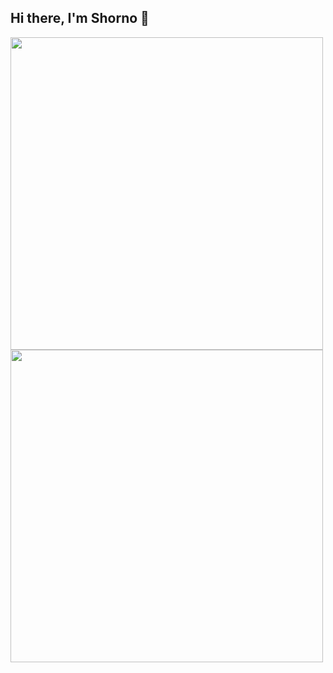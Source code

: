 ## Hi there, I'm Shorno 👋

<a href="https://github.com/anuraghazra/github-readme-stats">
  <img  align="center" height="500px" src="https://github-readme-stats.vercel.app/api/top-langs/?username=shorno&layout=compact" />
</a>
<a href="https://github.com/anuraghazra/convoychat">
  <img  align="center" height="500px" src="https://github-readme-stats.vercel.app/api/wakatime?username=MrShorno&layout=compact" />
</a>

